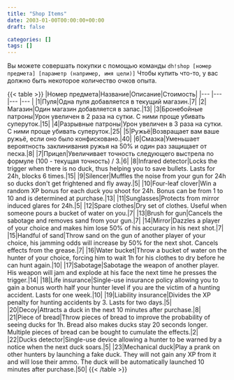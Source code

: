 ```yaml
---
title: "Shop Items"
date: 2003-01-00T00:00:00+00:00
draft: false

categories: []
tags: []
---
```


Вы можете совершать покупки с помощью команды `dh!shop [номер предмета] [параметр (например, имя цели)]`
Чтобы купить что-то, у вас должно быть некоторое количество очков опыта.

{{< table >}}
|Номер предмета|Название|Описание|Стоимость|
|--- |--- |--- |--- |
|1|Пуля|Одна пуля добавляется в текущий магазин.|7|
|2|Магазин|Один магазин добавляется в запас.|13|
|3|Бронебойные патроны|Урон увеличен в 2 раза на сутки. С ними проще убивать суперуток.|15|
|4|Разрывные патроны|Урон увеличен в 3 раза на сутки. С ними проще убивать суперуток.|25|
|5|Ружьё|Возвращает вам ваше ружьё, если оно было конфисковано.|40|
|6|Смазка|Уменьшает вероятность заклинивания ружья на 50% и один раз защищает от песка.|8|
|7|Прицел|Увеличивает точность следующего выстрела по формуле (100 - текущая точность) / 3.|6|
|8|Infrared detector|Locks the trigger when there is no duck, thus helping you to save bullets. Lasts for 24h, blocks 6 times.|15|
|9|Silencer|Muffles the noise from your gun for 24h so ducks don't get frightened and fly away.|5|
|10|Four-leaf clover|Win a random XP bonus for each duck you shoot for 24h. Bonus can be from 1 to 10 and is determined at purchase.|13|
|11|Sunglasses|Protects from mirror induced glares for 24h.|5|
|12|Spare clothes|Dry set of clothes. Useful when someone pours a bucket of water on you.|7|
|13|Brush for gun|Cancels the sabotage and removes sand from your gun.|7|
|14|Mirror|Dazzles a player of your choice and makes him lose 50% of his accuracy in his next shot.|7|
|15|Handful of sand|Throw sand on the gun of another player of your choice, his jamming odds will increase by 50% for the next shot. Cancels effects from the grease.|7|
|16|Water bucket|Throw a bucket of water on the hunter of your choice, forcing him to wait 1h for his clothes to dry before he can hunt again.|10|
|17|Sabotage|Sabotage the weapon of another player. His weapon will jam and explode at his face the next time he presses the trigger.|14|
|18|Life insurance|Single-use insurance policy allowing you to gain a bonus worth half your hunter level if you are the victim of a hunting accident. Lasts for one week.|10|
|19|Liability insurance|Divides the XP penalty for hunting accidents by 3. Lasts for two days.|5|
|20|Decoy|Attracts a duck in the next 10 minutes after purchase.|8|
|21|Piece of bread|Throw pieces of bread to improve the probability of seeing ducks for 1h. Bread also makes ducks stay 20 seconds longer. Multiple pieces of bread can be bought to cumulate the effects.|2|
|22|Ducks detector|Single-use device allowing a hunter to be warned by a notice when the next duck soars.|5|
|23|Mechanical duck|Play a prank on other hunters by launching a fake duck. They will not gain any XP from it and will lose their ammo. The duck will be automatically launched 10 minutes after purchase.|50|
{{< /table >}}

